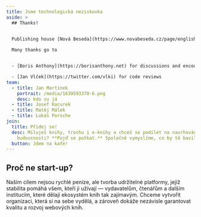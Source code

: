 ```yaml
---
title: Jsme technologická neziskovka
aside: >
  ## Thanks!


  Publishing house [Nová Beseda](https://www.novabeseda.cz/page/english) allowed initial research and experimental development of the first ideas and continues to create opportunities for development.
      
  Many thanks go to


  - [Boris Anthony](https://borisanthony.net) for discussions and encouragement

  - [Jan Vlček](https://twitter.com/vlki) for code reviews
team:
  - title: Jan Martinek
    portrait: /media/1639593370-6.png
    desc: kdo su já
  - title: Josef Kocurek
  - title: Matěj Málek
  - title: Lukáš Porsche
join:
  title: Přidej se!
  desc: Miluješ knihy, trochu i e-knihy a chceš se podílet na navrhování čtení
    budoucnosti? **Pojď se potkat.** Společně vymyslíme, co by tě bavilo.
  button: Jdem na kafe!
---
```

## **Proč ne start-up?**

Naším cílem nejsou rychlé peníze, ale tvorba udržitelné platformy, jejíž stabilita pomáhá všem, kteří ji užívají — vydavatelům, čtenářům a dalším institucím, které dělají ekosystém knih tak zajímavým. Chceme vytvořit organizaci, která si na sebe vydělá, a zároveň dokáže nezávisle garantovat kvalitu a rozvoj webových knih.